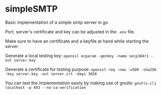# simpleSMTP
Basic implementation of a simple smtp server in go

Port, server's certificate and key can be adjusted in the `.env` file.

Make sure to have an certificate and a keyfile at hand while starting the server.

Generate a local testing key: `openssl ecparam -genkey -name secp384r1 -out server.key`

Generate a certificate for testing purpose: `openssl req -new -x509 -sha256 -key server.key -out server.crt -days 3650`


You can test the implementation easily by making use of gnutls: `gnutls-cli localhost -p 443 --no-ca-verification`
